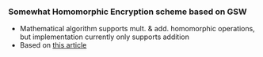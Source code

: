### Somewhat Homomorphic Encryption scheme based on GSW  
 - Mathematical algorithm supports mult. & add. homomorphic operations, but implementation currently only supports addition  
 - Based on [this article](https://courses.csail.mit.edu/6.857/2019/project/15-Hedglin-Phillips-Reilley.pdf)
